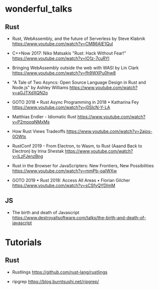 # wonderful_talks

## Rust

- Rust, WebAssembly, and the future of Serverless by Steve Klabnik
https://www.youtube.com/watch?v=CMB6AlE1QuI

- C++Now 2017: Niko Matsakis "Rust: Hack Without Fear!"
https://www.youtube.com/watch?v=lO1z-7cuRYI

- Bringing WebAssembly outside the web with WASI by Lin Clark
https://www.youtube.com/watch?v=fh9WXPu0hw8

- "A Tale of Two Asyncs: Open Source Language Design in Rust and Node.js" by Ashley Williams
https://www.youtube.com/watch?v=aGJTXdXQN2o

- GOTO 2018 • Rust Async Programming in 2018 • Katharina Fey
https://www.youtube.com/watch?v=j0SIcN-Y-LA

- Matthias Endler - Idiomatic Rust
https://www.youtube.com/watch?v=P2mooqNMxMs

- How Rust Views Tradeoffs
https://www.youtube.com/watch?v=2ajos-0OWts

- RustConf 2019 - From Electron, to Wasm, to Rust (Aaand Back to Electron) by Irina Shestak
https://www.youtube.com/watch?v=lLzFJenzBng

- Rust in the Browser for JavaScripters: New Frontiers, New Possibilities
https://www.youtube.com/watch?v=mmPb-oaIWXw

- GOTO 2019 • Rust 2018: Access All Areas • Florian Gilcher
https://www.youtube.com/watch?v=sCSfyQYDImM


## JS

- The birth and death of Javascript
https://www.destroyallsoftware.com/talks/the-birth-and-death-of-javascript



# Tutorials

## Rust

- Rustlings
https://github.com/rust-lang/rustlings

- ripgrep
https://blog.burntsushi.net/ripgrep/
